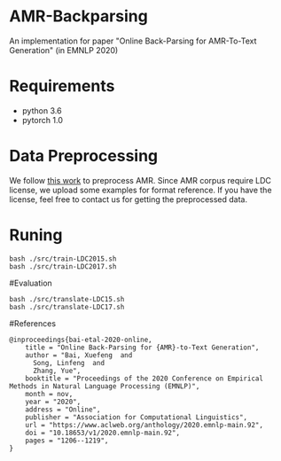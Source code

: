 # AMR-Backparsing
An implementation for paper "Online Back-Parsing for AMR-To-Text Generation" (in EMNLP 2020)

# Requirements
+ python 3.6
+ pytorch 1.0

# Data Preprocessing
We follow [this work](https://github.com/Amazing-J/structural-transformer) to preprocess AMR. Since AMR corpus require LDC license, we upload some examples for format reference. If you have the license, feel free to contact us for getting the preprocessed data.

# Runing
```
bash ./src/train-LDC2015.sh
bash ./src/train-LDC2017.sh
```

#Evaluation
```
bash ./src/translate-LDC15.sh
bash ./src/translate-LDC17.sh
```

#References
```
@inproceedings{bai-etal-2020-online,
    title = "Online Back-Parsing for {AMR}-to-Text Generation",
    author = "Bai, Xuefeng  and
      Song, Linfeng  and
      Zhang, Yue",
    booktitle = "Proceedings of the 2020 Conference on Empirical Methods in Natural Language Processing (EMNLP)",
    month = nov,
    year = "2020",
    address = "Online",
    publisher = "Association for Computational Linguistics",
    url = "https://www.aclweb.org/anthology/2020.emnlp-main.92",
    doi = "10.18653/v1/2020.emnlp-main.92",
    pages = "1206--1219",
}
```
